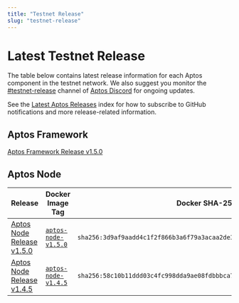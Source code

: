 ```yaml
---
title: "Testnet Release"
slug: "testnet-release"
---
```


# Latest Testnet Release

The table below contains latest release information for each Aptos component in the testnet network. We also suggest you monitor the [#testnet-release](https://discord.com/channels/945856774056083548/1025614160555413545) channel of [Aptos Discord](https://discord.gg/aptosnetwork) for ongoing updates.

See the [Latest Aptos Releases](./index.md) index for how to subscribe to GitHub notifications and more release-related information.

## Aptos Framework

[Aptos Framework Release v1.5.0](https://github.com/aptos-labs/aptos-core/releases/tag/aptos-node-v1.5.0)

## Aptos Node

|Release | Docker Image Tag | Docker SHA-256 | Branch | Commit Hash| Type |
|---|---|---|---|---|---|
|[Aptos Node Release v1.5.0](https://github.com/aptos-labs/aptos-core/releases/tag/aptos-node-v1.5.0) | [`aptos-node-v1.5.0`](https://hub.docker.com/layers/aptoslabs/validator/aptos-node-v1.5.0/images/sha256-3d9af9aadd4c1f2f866b3a6f79a3acaa2de372ef1fc3827757a6f4dc1803e557?context=explore) | `sha256:3d9af9aadd4c1f2f866b3a6f79a3acaa2de372ef1fc3827757a6f4dc1803e557` | [aptos-node-v1.5.0](https://github.com/aptos-labs/aptos-core/tree/aptos-node-v1.5.0)| `4fbd3d72130c361f54ded13c734400e5ed170bc1` | Full Node and Validator  |
|[Aptos Node Release v1.4.5](https://github.com/aptos-labs/aptos-core/releases/tag/aptos-node-v1.4.5)| [`aptos-node-v1.4.5`](https://hub.docker.com/layers/aptoslabs/validator/aptos-node-v1.4.5/images/sha256-58c10b11ddd03c4fc998dda9ae08fdbbbca7dbe7ffea3d476bc38c2b6e54773c?context=explore) | `sha256:58c10b11ddd03c4fc998dda9ae08fdbbbca7dbe7ffea3d476bc38c2b6e54773c` | [aptos-node-v1.4.5](https://github.com/aptos-labs/aptos-core/tree/aptos-node-v1.4.5)| `940cc56e77baee84c1d81609591693733fabe125` | Validator  |